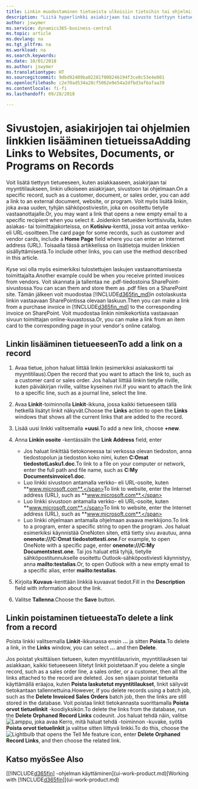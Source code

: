 ```yaml
---
title: Linkin muodostaminen tietueista ulkoisiin tietoihin tai ohjelmiin | Microsoft Docs
description: "Liitä hyperlinkki asiakirjaan tai sivusto tiettyyn tietueeseen, kuten asiakkaaseen tai asiakirjaan."
author: jswymer
ms.service: dynamics365-business-central
ms.topic: article
ms.devlang: na
ms.tgt_pltfrm: na
ms.workload: na
ms.search.keywords: 
ms.date: 10/01/2018
ms.author: jswymer
ms.translationtype: HT
ms.sourcegitcommit: 9dbd92409ba02281f008246194f3ce0c53e4e001
ms.openlocfilehash: c2e70ad534a28cf5062e9e54a2dfbd3af6afaa39
ms.contentlocale: fi-fi
ms.lasthandoff: 09/28/2018

---
```

# <a name="adding-links-to-websites-documents-or-programs-on-records"></a><span data-ttu-id="74e1e-103">Sivustojen, asiakirjojen tai ohjelmien linkkien lisääminen tietueissa</span><span class="sxs-lookup"><span data-stu-id="74e1e-103">Adding Links to Websites, Documents, or Programs on Records</span></span>
<span data-ttu-id="74e1e-104">Voit lisätä tiettyyn tietueeseen, kuten asiakkaaseen, asiakirjaan tai myyntitilaukseen, linkin ulkoiseen asiakirjaan, sivustoon tai ohjelmaan.</span><span class="sxs-lookup"><span data-stu-id="74e1e-104">On a specific record, such as a customer, document, or sales order, you can add a link to an external document, website, or program.</span></span> <span data-ttu-id="74e1e-105">Voit myös lisätä linkin, joka avaa uuden, tyhjän sähköpostiviestin, joka on osoitettu tietylle vastaanottajalle.</span><span class="sxs-lookup"><span data-stu-id="74e1e-105">Or, you may want a link that opens a new empty email to a specific recipient when you select it.</span></span> <span data-ttu-id="74e1e-106">Joidenkin tietueiden korttisivulla, kuten asiakas- tai toimittajakorteissa, on **Kotisivu**-kenttä, jossa voit antaa verkko- eli URL-osoitteen.</span><span class="sxs-lookup"><span data-stu-id="74e1e-106">The card page for some records, such as customer and vendor cards, include a **Home Page** field where you can enter an Internet address (URL).</span></span> <span data-ttu-id="74e1e-107">Toisaalla tässä artikkelissa on lisätietoja muiden linkkien sisällyttämisestä.</span><span class="sxs-lookup"><span data-stu-id="74e1e-107">To include other links, you can use the method described in this article.</span></span>

<span data-ttu-id="74e1e-108">Kyse voi olla myös esimerkiksi tulostettujen laskujen vastaanottamisesta toimittajalta.</span><span class="sxs-lookup"><span data-stu-id="74e1e-108">Another example could be when you receive printed invoices from vendors.</span></span> <span data-ttu-id="74e1e-109">Voit skannata ja tallentaa ne .pdf-tiedostoina SharePoint-sivustossa.</span><span class="sxs-lookup"><span data-stu-id="74e1e-109">You can scan them and store them as .pdf files on a SharePoint site.</span></span> <span data-ttu-id="74e1e-110">Tämän jälkeen voit muodostaa [!INCLUDE[d365fin_md](includes/d365fin_md.md)]in ostolaskusta linkin vastaavaan SharePointissa olevaan laskuun.</span><span class="sxs-lookup"><span data-stu-id="74e1e-110">Then you can make a link from a purchase invoice in [!INCLUDE[d365fin_md](includes/d365fin_md.md)] to the corresponding invoice on  SharePoint.</span></span> <span data-ttu-id="74e1e-111">Voit muodostaa linkin nimikekortista vastaavaan sivuun toimittajan online-kuvastossa.</span><span class="sxs-lookup"><span data-stu-id="74e1e-111">Or, you can make a link from an item card to the corresponding page in your vendor's online catalog.</span></span>

## <a name="to-add-a-link-on-a-record"></a><span data-ttu-id="74e1e-112">Linkin lisääminen tietueeseen</span><span class="sxs-lookup"><span data-stu-id="74e1e-112">To add a link on a record</span></span>   

1.  <span data-ttu-id="74e1e-113">Avaa tietue, johon haluat liittää linkin (esimerkiksi asiakaskortti tai myyntitilaus).</span><span class="sxs-lookup"><span data-stu-id="74e1e-113">Open the record that you want to attach the link to, such as a customer card or sales order.</span></span> <span data-ttu-id="74e1e-114">Jos haluat liittää linkin tietylle riville, kuten päiväkirjan riville, valitse kyseinen rivi.</span><span class="sxs-lookup"><span data-stu-id="74e1e-114">If you want to attach the link to a specific line, such as a journal line, select the line.</span></span>  

2.  <span data-ttu-id="74e1e-115">Avaa **Linkit**-toiminnolla **Linkit**-ikkuna, jossa kaikki tietueeseen tällä hetkellä lisätyt linkit näkyvät.</span><span class="sxs-lookup"><span data-stu-id="74e1e-115">Choose the **Links** action to open the **Links** windows that shows all the current links that are added to the record.</span></span>

3. <span data-ttu-id="74e1e-116">Lisää uusi linkki valitsemalla **+uusi**.</span><span class="sxs-lookup"><span data-stu-id="74e1e-116">To add a new link, choose **+new**.</span></span>

4.  <span data-ttu-id="74e1e-117">Anna **Linkin osoite** -kentässä</span><span class="sxs-lookup"><span data-stu-id="74e1e-117">In the **Link Address** field, enter</span></span>

    -   <span data-ttu-id="74e1e-118">Jos haluat linkittää tietokoneessa tai verkossa olevan tiedoston, anna tiedostopolun ja tiedoston koko nimi, kuten **C:Omat tiedostotLasku1.doc**.</span><span class="sxs-lookup"><span data-stu-id="74e1e-118">To link to a file on your computer or network, enter the full path and file name, such as  **C:My Documentsinvoice1.doc**.</span></span>
    -   <span data-ttu-id="74e1e-119">Luo linkki sivustoon antamalla verkko- eli URL-osoite, kuten **www.microsoft.com**.</span><span class="sxs-lookup"><span data-stu-id="74e1e-119">To link to website, enter the Internet address (URL), such as **www.microsoft.com**.</span></span>
    -   <span data-ttu-id="74e1e-120">Luo linkki sivustoon antamalla verkko- eli URL-osoite, kuten **www.microsoft.com**.</span><span class="sxs-lookup"><span data-stu-id="74e1e-120">To link to website, enter the Internet address (URL), such as **www.microsoft.com**.</span></span>
    -   <span data-ttu-id="74e1e-121">Luo linkki ohjelmaan antamalla ohjelmaan avaava merkkijono.</span><span class="sxs-lookup"><span data-stu-id="74e1e-121">To link to a program, enter a specific string to open the program.</span></span> <span data-ttu-id="74e1e-122">Jos haluat esimerkiksi käynnistää OneNoten siten, että tietty sivu avautuu, anna **onenote:///C:Omat tiedostottesti.one**.</span><span class="sxs-lookup"><span data-stu-id="74e1e-122">For example, to open OneNote with a specific page, enter **onenote:///C:My Documentstest.one**.</span></span> <span data-ttu-id="74e1e-123">Tai jos haluat että tyhjä, tietylle sähköpostitunnukselle osoitettu Outlook-sähköpostiviesti käynnistyy, anna **mailto:testalias**.</span><span class="sxs-lookup"><span data-stu-id="74e1e-123">Or, to open Outlook with a new empty email to a specific alias, enter **mailto:testalias**.</span></span>  

5.  <span data-ttu-id="74e1e-124">Kirjoita **Kuvaus**-kenttään linkkiä kuvaavat tiedot.</span><span class="sxs-lookup"><span data-stu-id="74e1e-124">Fill in the **Description** field with information about the link.</span></span>  

6.  <span data-ttu-id="74e1e-125">Valitse **Tallenna**.</span><span class="sxs-lookup"><span data-stu-id="74e1e-125">Choose the **Save** button.</span></span>  

## <a name="to-delete-a-link-from-a-record"></a><span data-ttu-id="74e1e-126">Linkin poistaminen tietueesta</span><span class="sxs-lookup"><span data-stu-id="74e1e-126">To delete a link from a record</span></span>  

<span data-ttu-id="74e1e-127">Poista linkki valitsemalla **Linkit**-ikkunassa ensin **...** ja sitten **Poista**.</span><span class="sxs-lookup"><span data-stu-id="74e1e-127">To delete a link, in the **Links** window, you can select **...** and then **Delete**.</span></span>

<span data-ttu-id="74e1e-128">Jos poistat yksittäisen tietueen, kuten myyntitilausrivin, myyntitilauksen tai asiakkaan, kaikki tietueeseen liitetyt linkit poistetaan.</span><span class="sxs-lookup"><span data-stu-id="74e1e-128">If you delete a single record, such as a sales order line, a sales order, or a customer, then all the links attached to the record are deleted.</span></span> <span data-ttu-id="74e1e-129">Jos sen sijaan poistat tietueita käyttämällä eräajoa, kuten **Poista laskutetut myyntitilaukset**, linkit säilyvät tietokantaan tallennettuina.</span><span class="sxs-lookup"><span data-stu-id="74e1e-129">However, if you delete records using a batch job, such as the **Delete Invoiced Sales Orders** batch job, then the links are still stored in the database.</span></span> <span data-ttu-id="74e1e-130">Voit poistaa linkit tietokannasta suorittamalla **Poista orvot tietuelinkit** -koodiyksikön.</span><span class="sxs-lookup"><span data-stu-id="74e1e-130">To delete the links from the database, run the **Delete Orphaned Record Links** codeunit.</span></span> <span data-ttu-id="74e1e-131">Jos haluat tehdä näin, valitse ![Lamppu, joka avaa Kerro, mitä haluat tehdä -toiminnon](media/ui-search/search_small.png "Kerro, mitä haluat tehdä") -kuvake, syötä **Poista orvot tietuelinkit** ja valitse sitten liittyvä linkki.</span><span class="sxs-lookup"><span data-stu-id="74e1e-131">To do this, choose the ![Lightbulb that opens the Tell Me feature](media/ui-search/search_small.png "Tell me what you want to do") icon, enter **Delete Orphaned Record Links**, and then choose the related link.</span></span>   

<!-- ### To run delete orphaned record links  

1.  Choose the ![Lightbulb that opens the Tell Me feature](media/ui-search/search_small.png "Tell me what you want to do") icon, enter **Data Deletion**, and then choose the related link.  

2.  In the **Data Deletion** window, choose **Tasks**, and then choose **Delete Orphaned Record Links**.  -->

## <a name="see-also"></a><span data-ttu-id="74e1e-132">Katso myös</span><span class="sxs-lookup"><span data-stu-id="74e1e-132">See Also</span></span>  
<span data-ttu-id="74e1e-133">[[!INCLUDE[d365fin](includes/d365fin_md.md)] -ohjelman käyttäminen](ui-work-product.md)</span><span class="sxs-lookup"><span data-stu-id="74e1e-133">[Working with [!INCLUDE[d365fin](includes/d365fin_md.md)]](ui-work-product.md)</span></span>  

